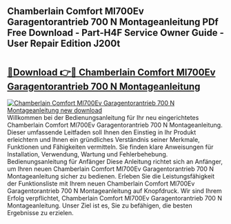 ## Chamberlain Comfort Ml700Ev Garagentorantrieb 700 N Montageanleitung PDf Free Download - Part-H4F Service Owner Guide - User Repair Edition J200t

# <h2><a href="http://df7fx2e.blite.top/?on=Chamberlain+Comfort+Ml700Ev+Garagentorantrieb+700+N+Montageanleitung">🔗Download 👉🔴 Chamberlain Comfort Ml700Ev Garagentorantrieb 700 N Montageanleitung</a></h2>

[![Chamberlain Comfort Ml700Ev Garagentorantrieb 700 N Montageanleitung new download](https://i.imgur.com/lujVjoI.png)](http://df7fx2e.blite.top/?on=Chamberlain+Comfort+Ml700Ev+Garagentorantrieb+700+N+Montageanleitung)
Willkommen bei der Bedienungsanleitung für Ihr neu eingerichtetes Chamberlain Comfort Ml700Ev Garagentorantrieb 700 N Montageanleitung. Dieser umfassende Leitfaden soll Ihnen den Einstieg in Ihr Produkt erleichtern und Ihnen ein gründliches Verständnis seiner Merkmale, Funktionen und Fähigkeiten vermitteln. Sie finden klare Anweisungen für Installation, Verwendung, Wartung und Fehlerbehebung. Bedienungsanleitung für Anfänger Diese Anleitung richtet sich an Anfänger, um Ihren neuen Chamberlain Comfort Ml700Ev Garagentorantrieb 700 N Montageanleitung sicher zu bedienen. Erleben Sie die Leistungsfähigkeit der Funktionsliste mit Ihrem neuen Chamberlain Comfort Ml700Ev Garagentorantrieb 700 N Montageanleitung auf Knopfdruck. Wir sind Ihrem Erfolg verpflichtet, Chamberlain Comfort Ml700Ev Garagentorantrieb 700 N Montageanleitung. Unser Ziel ist es, Sie zu befähigen, die besten Ergebnisse zu erzielen.
